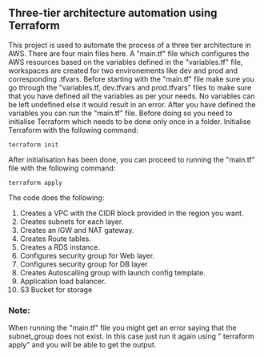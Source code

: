 ## Three-tier architecture automation using Terraform

This project is used to automate the process of a three tier architecture in AWS. There are four main files here. A "main.tf" file which configures the AWS resources based on the variables defined in the "variables.tf" file, workspaces are created for two environements like dev and prod and corresponding .tfvars. Before starting with the "main.tf" file make sure you go through the "variables.tf, dev.tfvars and prod.tfvars" files to make sure that you have defined all the variables as per your needs. No variables can be left undefined else it would result in an error. After you have defined the variables you can run the "main.tf" file. Before doing so you need to initialise Terraform which needs to be done only once in a folder. Initialise Terraform with the following command:
```
terraform init
```
After initialisation has been done, you can proceed to running the "main.tf" file with the following command:
```
terraform apply
```

The code does the following:
1. Creates a VPC with the CIDR block provided in the region you want.
2. Creates subnets for each layer.
3. Creates an IGW and NAT gateway.
4. Creates Route tables.
5. Creates a RDS instance.
6. Configures security group for Web layer.
7. Configures security group for DB layer
8. Creates Autoscalling group with launch config template.
9. Application load balancer.
10. S3 Bucket for storage

### Note: 
When running the "main.tf" file you might get an error saying that the subnet_group does not exist. In this case just run it again using " terraform apply" and you will be able to get the output.
